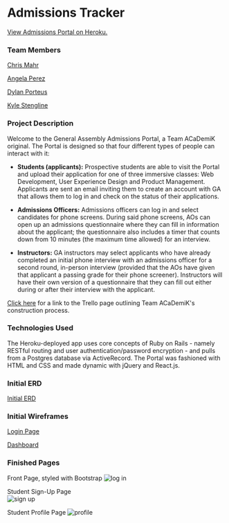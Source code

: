 # Admissions Tracker

<a href = "https://admissions-portal.herokuapp.com/">View Admissions Portal on Heroku.</a>

### Team Members

[Chris Mahr](https://github.com/cmahrtian)

[Angela Perez](https://github.com/anfperez)

[Dylan Porteus](https://github.com/dylanporteus)

[Kyle Stengline](https://github.com/kyledavid1)

### Project Description

Welcome to the General Assembly Admissions Portal, a Team ACaDemiK original. The Portal is designed so that four different types of people can interact with it:

* **Students (applicants):** Prospective students are able to visit the Portal and upload their application for one of three immersive classes: Web Development, User Experience Design and Product Management. Applicants are sent an email inviting them to create an account with GA that allows them to log in and check on the status of their applications.

* **Admissions Officers:** Admissions officers can log in and select candidates for phone screens. During said phone screens, AOs can open up an admissions questionnaire where they can fill in information about the applicant; the questionnaire also includes a timer that counts down from 10 minutes (the maximum time allowed) for an interview.

* **Instructors:** GA instructors may select applicants who have already completed an initial phone interview with an admissions officer for a second round, in-person interview (provided that the AOs have given that applicant a passing grade for their phone screener). Instructors will have their own version of a questionnaire that they can fill out either during or after their interview with the applicant.

[Click here](https://trello.com/b/ILb7GTV0/admissions-tracker) for a link to the Trello page outlining Team ACaDemiK's construction process.

### Technologies Used

The Heroku-deployed app uses core concepts of Ruby on Rails - namely RESTful routing and user authentication/password encryption - and pulls from a Postgres database via ActiveRecord. The Portal was fashioned with HTML and CSS and made dynamic with jQuery and React.js.

### Initial ERD

[Initial ERD](https://github.com/ACaDemiK-Admissions-Portal/admissions-tracker/blob/mahrtian/erd.JPG)

### Initial Wireframes

[Login Page](https://github.com/ACaDemiK-Admissions-Portal/admissions-tracker/blob/mahrtian/login.jpg)

[Dashboard](https://github.com/ACaDemiK-Admissions-Portal/admissions-tracker/blob/mahrtian/dashboard.jpg)

### Finished Pages

Front Page, styled with Bootstrap
<img src = "http://i.imgur.com/NB1K5ai.png?1" alt ="log in">

Student Sign-Up Page <br>
<img src = "http://i.imgur.com/lD3q6Jw.png?1" alt = "sign up">

Student Profile Page 
<img src = "http://i.imgur.com/T6qrYKg.png?1" alt = "profile">
